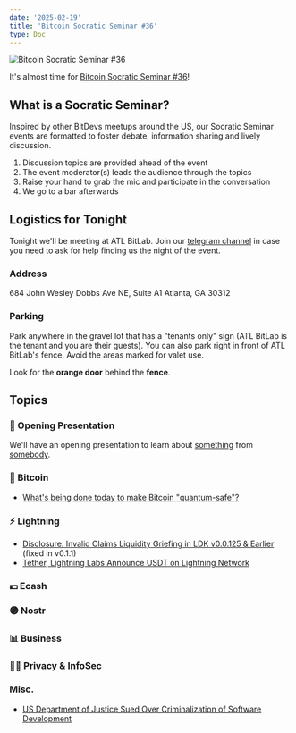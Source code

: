 ```yaml
---
date: '2025-02-19'
title: 'Bitcoin Socratic Seminar #36'
type: Doc
---
```


![Bitcoin Socratic Seminar #36](/bitcoin-socratic-seminar-36.jpg)

It's almost time for <a href="https://www.meetup.com/atlantabitdevs/">Bitcoin Socratic Seminar #36</a>!

## What is a Socratic Seminar?

Inspired by other BitDevs meetups around the US, our Socratic Seminar events are formatted to foster debate, information sharing and lively discussion.

1. Discussion topics are provided ahead of the event
2. The event moderator(s) leads the audience through the topics
3. Raise your hand to grab the mic and participate in the conversation
4. We go to a bar afterwards

## Logistics for Tonight

Tonight we'll be meeting at ATL BitLab. Join our <a href="https://atlantabitdevs.org/telegram/" target="_blank">telegram channel</a> in case you need to ask for help finding us the night of the event.

### Address

684 John Wesley Dobbs Ave NE,
Suite A1
Atlanta, GA 30312

### Parking

Park anywhere in the gravel lot that has a "tenants only" sign (ATL BitLab is the tenant and you are their guests). You can also park right in front of ATL BitLab's fence. Avoid the areas marked for valet use.

Look for the **orange door** behind the **fence**.

## Topics

### 🤙 Opening Presentation

We'll have an opening presentation to learn about [something](/#) from [somebody](/#).

### 🧡 Bitcoin

- [What's being done today to make Bitcoin "quantum-safe"?](https://bitcoin.stackexchange.com/questions/125171/what-exactly-is-being-done-today-to-make-bitcoin-quantum-safe)

### ⚡️ Lightning

- [Disclosure: Invalid Claims Liquidity Griefing in LDK v0.0.125 & Earlier](https://morehouse.github.io/lightning/ldk-invalid-claims-liquidity-griefing/) (fixed in v0.1.1)
- [Tether, Lightning Labs Announce USDT on Lightning Network](https://tether.io/news/tether-brings-usdt-to-bitcoins-lightning-network-ushering-in-a-new-era-of-unstoppable-technology/)

### 💵 Ecash

### 🟣 Nostr

### 📊 Business

### 🕵️‍♂️ Privacy & InfoSec

### Misc.

- [US Department of Justice Sued Over Criminalization of Software Development](https://www.nobsbitcoin.com/doj-sued-over-criminalization-of-software-development/)
